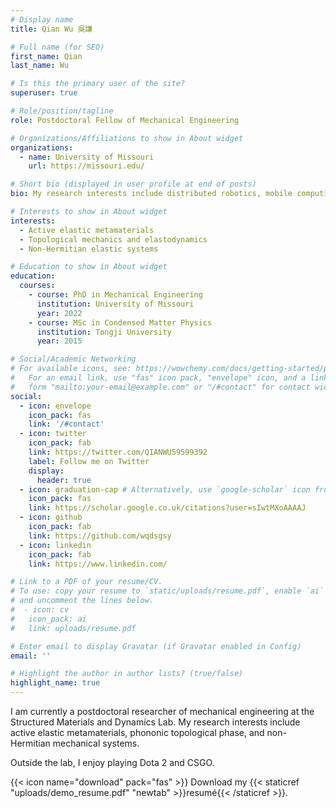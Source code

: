 ```yaml
---
# Display name
title: Qian Wu 吳謙

# Full name (for SEO)
first_name: Qian
last_name: Wu

# Is this the primary user of the site?
superuser: true

# Role/position/tagline
role: Postdoctoral Fellow of Mechanical Engineering

# Organizations/Affiliations to show in About widget
organizations:
  - name: University of Missouri
    url: https://missouri.edu/

# Short bio (displayed in user profile at end of posts)
bio: My research interests include distributed robotics, mobile computing and programmable matter.

# Interests to show in About widget
interests:
  - Active elastic metamaterials
  - Topological mechanics and elastodynamics
  - Non-Hermitian elastic systems

# Education to show in About widget
education:
  courses:
    - course: PhD in Mechanical Engineering
      institution: University of Missouri
      year: 2022
    - course: MSc in Condensed Matter Physics
      institution: Tongji University
      year: 2015

# Social/Academic Networking
# For available icons, see: https://wowchemy.com/docs/getting-started/page-builder/#icons
#   For an email link, use "fas" icon pack, "envelope" icon, and a link in the
#   form "mailto:your-email@example.com" or "/#contact" for contact widget.
social:
  - icon: envelope
    icon_pack: fas
    link: '/#contact'
  - icon: twitter
    icon_pack: fab
    link: https://twitter.com/QIANWU59599392
    label: Follow me on Twitter
    display:
      header: true
  - icon: graduation-cap # Alternatively, use `google-scholar` icon from `ai` icon pack
    icon_pack: fas
    link: https://scholar.google.co.uk/citations?user=sIwtMXoAAAAJ
  - icon: github
    icon_pack: fab
    link: https://github.com/wqdsgsy
  - icon: linkedin
    icon_pack: fab
    link: https://www.linkedin.com/

# Link to a PDF of your resume/CV.
# To use: copy your resume to `static/uploads/resume.pdf`, enable `ai` icons in `params.yaml`,
# and uncomment the lines below.
#  - icon: cv
#   icon_pack: ai
#   link: uploads/resume.pdf

# Enter email to display Gravatar (if Gravatar enabled in Config)
email: ''

# Highlight the author in author lists? (true/false)
highlight_name: true
---
```


I am currently a postdoctoral researcher of mechanical engineering at the Structured Materials and Dynamics Lab. My research interests include active elastic metamaterials, phononic topological phase, and non-Hermitian mechanical systems.

Outside the lab, I enjoy playing Dota 2 and CSGO.

{{< icon name="download" pack="fas" >}} Download my {{< staticref "uploads/demo_resume.pdf" "newtab" >}}resumé{{< /staticref >}}.
